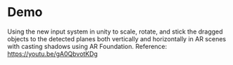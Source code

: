 # Demo
Using the new input system in unity to scale, rotate, and stick the dragged objects to the detected planes both vertically and horizontally in AR scenes 
with casting shadows using AR Foundation.
Reference: https://youtu.be/gA0QbvotKDg
